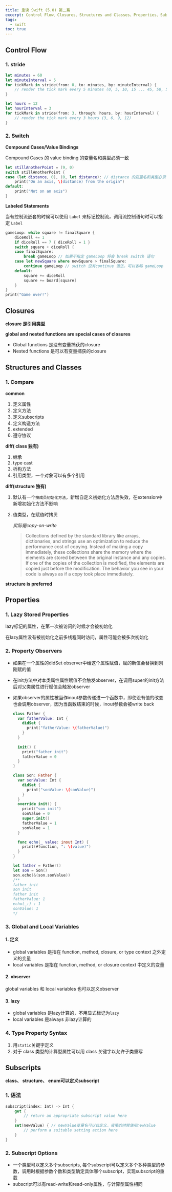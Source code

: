 ```yaml
---
title: 重读 Swift (5.0) 第二篇
excerpt: Control Flow、Closures、Structures and Classes、Properties、Subscripts
tags:
  - swift
toc: true
---
```


## Control Flow

### 1. stride

```swift
let minutes = 60
let minuteInterval = 5
for tickMark in stride(from: 0, to: minutes, by: minuteInterval) {
    // render the tick mark every 5 minutes (0, 5, 10, 15 ... 45, 50, 55)
}

let hours = 12
let hourInterval = 3
for tickMark in stride(from: 3, through: hours, by: hourInterval) {
    // render the tick mark every 3 hours (3, 6, 9, 12)
}
```

### 2. Switch

**Compound Cases/Value Bindings**

Compound  Cases 的 value binding 的变量名和类型必须一致

```swift
let stillAnotherPoint = (9, 0)
switch stillAnotherPoint {
case (let distance, 0), (0, let distance): // distance 的变量名和类型必须一致
    print("On an axis, \(distance) from the origin")
default:
    print("Not on an axis")
}
```



**Labeled Statements**

当有控制流嵌套的时候可以使用 `Label` 来标记控制流，调用流控制语句时可以指定 `Label`

```swift
gameLoop: while square != finalSquare {
    diceRoll += 1
    if diceRoll == 7 { diceRoll = 1 }
    switch square + diceRoll {
    case finalSquare:
        break gameLoop // 如果不指定 gameLoop 将会 break switch 语句
    case let newSquare where newSquare > finalSquare:
        continue gameLoop // switch 没有continue 语法，可以省略 gameLoop
    default:
        square += diceRoll
        square += board[square]
    }
}
print("Game over!")
```



## Closures

**closure 是引用类型**

**global and nested functions are special cases of closures**

- Global functions 是没有变量捕获的closure
- Nested functions 是可以有变量捕获的closure

## Structures and Classes

### 1. Compare

**common**

1. 定义属性
2. 定义方法
3. 定义subscripts
4. 定义构造方法
5. extended
6. 遵守协议

**diff( class 独有)**

1. 继承
2. type cast
3. 析构方法
4. 引用类型，一个对象可以有多个引用

**diff(structure 独有)**

1. 默认有一个`按成员初始化方法`，新增自定义初始化方法后失效，在extension中新增初始化方法不影响

2. 值类型，在赋值时拷贝 

   _实际是copy-on-write_

   > Collections defined by the standard library like arrays, dictionaries, and strings use an optimization to reduce the performance cost of copying. Instead of making a copy immediately, these collections share the memory where the elements are stored between the original instance and any copies. If one of the copies of the collection is modified, the elements are copied just before the modification. The behavior you see in your code is always as if a copy took place immediately.
   >

**structure is preferred**

## Properties

### 1. Lazy Stored Properties

lazy标记的属性，在第一次被访问的时候才会被初始化

在lazy属性没有被初始化之前多线程同时访问，属性可能会被多次初始化

### 2. Property Observers

- 如果在一个属性的didSet observer中给这个属性赋值，赋的新值会替换到刚刚赋的值

- 在init方法中对本类属性属性赋值不会触发observer，在调用super的init方法后对父类属性进行赋值会触发observer

- 如果observer的属性被当作inout参数传递进一个函数中，即使没有值的改变也会调用observer，因为当函数结束的时候，inout参数会被write back

  ```swift
  class Father {
    var fatherValue: Int {
      didSet {
        print("fatherValue: \(fatherValue)")
      }
    }
    
    init() {
      print("father init")
      fatherValue = 0
    }
  }
  
  class Son: Father {
    var sonValue: Int {
      didSet {
        print("sonValue: \(sonValue)")
      }
    }
    override init() {
      print("son init")
      sonValue = 0
      super.init()
      fatherValue = 1
      sonValue = 1
    }
  
    func echo(_ value: inout Int) {
      print(#function, ": \(value)")
    }
  }
  
  let father = Father()
  let son = Son()
  son.echo(&(son.sonValue))
  /**
  father init
  son init
  father init
  fatherValue: 1
  echo(_:) : 1
  sonValue: 1
  */
  ```

### 3. Global and Local Variables

#### 1. 定义

- global variables 是指在 function, method, closure, or type context 之外定义的变量
- local variables 是指在 function, method, or closure context 中定义的变量

#### 2. observer

global variables 和 local variables 也可以定义observer

#### 3. lazy

- global variables 是lazy计算的，不用显式标记为`lazy`
- local variables  是always 非lazy计算的

### 4. Type Property Syntax

1. 用`static`关键字定义
2. 对于 class 类型的计算型属性可以用 class 关键字以允许子类重写

## Subscripts

**class、 structure、 enum可以定义subscript**

### 1. 语法

```swift
subscript(index: Int) -> Int {
    get {
        // return an appropriate subscript value here
    }
    set(newValue) { // newValue变量名可以自定义，省略的时候使用newValue
        // perform a suitable setting action here
    }
}
```

### 2. Subscript Options

- 一个类型可以定义多个subscripts, 每个subscript可以定义多个多种类型的参数，调用时根据参数个数和类型确定具体哪个subscript，实现subscript的重载
- subscript可以有read-write和read-only属性，与计算型属性相同

